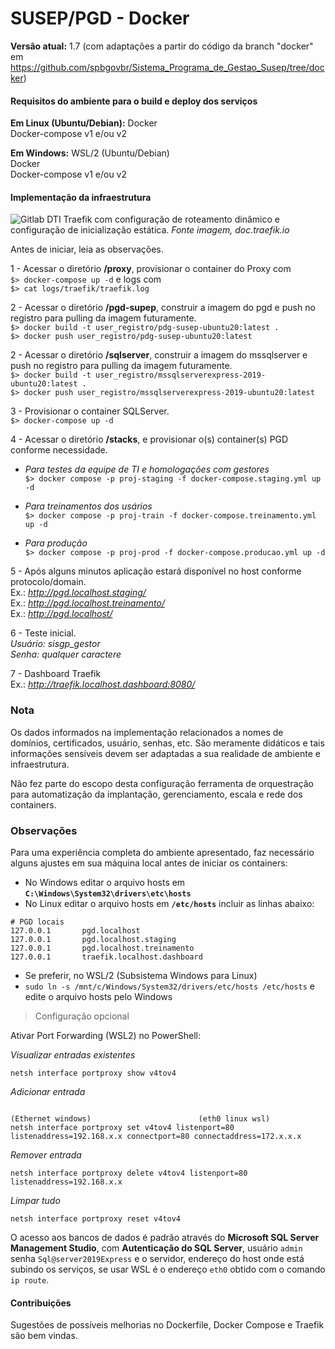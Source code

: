 # SUSEP/PGD - Docker

**Versão atual:** 1.7 (com adaptações a partir do código da branch "docker" em https://github.com/spbgovbr/Sistema_Programa_de_Gestao_Susep/tree/docker)

#### Requisitos do ambiente para o build e deploy dos serviços

**Em Linux (Ubuntu/Debian):**
Docker  
Docker-compose v1 e/ou v2

**Em Windows:** 
WSL/2 (Ubuntu/Debian)  
Docker  
Docker-compose v1 e/ou v2

#### Implementação da infraestrutura

![Gitlab DTI](https://doc.traefik.io/traefik/assets/img/traefik-concepts-1.png)
Traefik com configuração de roteamento dinâmico e configuração de inicialização estática. *Fonte imagem, doc.traefik.io*

Antes de iniciar, leia as observações.

1 - Acessar o diretório **/proxy**, provisionar o container do Proxy com  
`$> docker-compose up -d` e logs com  
`$> cat logs/traefik/traefik.log`

2 - Acessar o diretório **/pgd-supep**, construir a imagem do pgd e push no registro para pulling da imagem futuramente.  
`$> docker build -t user_registro/pdg-susep-ubuntu20:latest .`  
`$> docker push user_registro/pdg-susep-ubuntu20:latest`  

2 - Acessar o diretório **/sqlserver**, construir a imagem do mssqlserver e push no registro para pulling da imagem futuramente.  
`$> docker build -t user_registro/mssqlserverexpress-2019-ubuntu20:latest .`  
`$> docker push user_registro/mssqlserverexpress-2019-ubuntu20:latest`

3 - Provisionar o container SQLServer.  
`$> docker-compose up -d`

4 - Acessar o diretório **/stacks**, e provisionar o(s) container(s) PGD conforme necessidade.
- *Para testes da equipe de TI e homologações com gestores*  
`$> docker compose -p proj-staging -f docker-compose.staging.yml up -d`  

- *Para treinamentos dos usários*  
`$> docker compose -p proj-train -f docker-compose.treinamento.yml up -d`  

- *Para produção*  
`$> docker compose -p proj-prod -f docker-compose.producao.yml up -d` 

5 - Após alguns minutos aplicação estará disponível  no host conforme protocolo/domain.  
Ex.: *http://pgd.localhost.staging/*  
Ex.: *http://pgd.localhost.treinamento/*  
Ex.: *http://pgd.localhost/*  

6 - Teste inicial.  
*Usuário: sisgp_gestor*  
*Senha: qualquer caractere*

7 - Dashboard Traefik  
Ex.: *http://traefik.localhost.dashboard:8080/*

### Nota
Os dados informados na implementação relacionados a nomes de domínios, certificados, usuário, senhas, etc. São meramente didáticos e tais informações sensíveis devem ser adaptadas a sua realidade de ambiente e infraestrutura.  

Não fez parte do escopo desta configuração ferramenta de orquestração para automatização da implantação,  gerenciamento, escala e rede dos containers.

### Observações
Para uma experiência completa do ambiente apresentado, faz necessário alguns ajustes em sua máquina local antes de iniciar os containers:

- No Windows editar o arquivo hosts em **`C:\Windows\System32\drivers\etc\hosts`**
- No Linux editar o arquivo hosts em **`/etc/hosts`** incluir as linhas abaixo:
```console
# PGD locais
127.0.0.1       pgd.localhost
127.0.0.1       pgd.localhost.staging
127.0.0.1       pgd.localhost.treinamento
127.0.0.1       traefik.localhost.dashboard
```
- Se preferir, no WSL/2 (Subsistema Windows para Linux)
- `sudo ln -s /mnt/c/Windows/System32/drivers/etc/hosts /etc/hosts` e edite o arquivo hosts pelo Windows

> Configuração opcional

Ativar  Port Forwarding (WSL2) no PowerShell:

*Visualizar entradas existentes*
```console
netsh interface portproxy show v4tov4
```
*Adicionar entrada*
```console
                                                                (Ethernet windows)                        (eth0 linux wsl)
netsh interface portproxy set v4tov4 listenport=80 listenaddress=192.168.x.x connectport=80 connectaddress=172.x.x.x
```
*Remover entrada*
```console
netsh interface portproxy delete v4tov4 listenport=80 listenaddress=192.168.x.x
```
*Limpar tudo*
```console
netsh interface portproxy reset v4tov4
```
O acesso aos bancos de dados é padrão através do **Microsoft SQL Server Management Studio**, com **Autenticação do SQL Server**, usuário `admin` senha `Sql@server2019Express` e o servidor, endereço do host onde está subindo os serviços, se usar WSL é o endereço `eth0` obtido com o comando `ip route`.

#### Contribuições
Sugestões de possíveis melhorias no Dockerfile, Docker Compose e Traefik são bem vindas.

